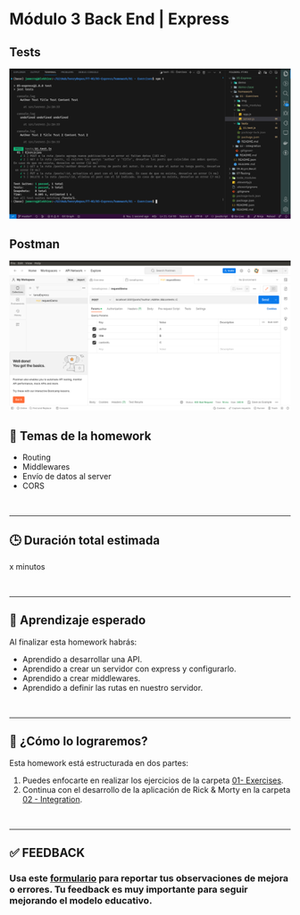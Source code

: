 # **Módulo 3 Back End | Express**

## Tests
![tests](imgs/tests.png)

## Postman
![postman](imgs/postman.png)

## **📌 Temas de la homework**

-  Routing
-  Middlewares
-  Envío de datos al server
-  CORS

<br />

---

## **🕒 Duración total estimada**

x minutos

<br />

---

## **🔎 Aprendizaje esperado**

Al finalizar esta homework habrás:

-  Aprendido a desarrollar una API.
-  Aprendido a crear un servidor con express y configurarlo.
-  Aprendido a crear middlewares.
-  Aprendido a definir las rutas en nuestro servidor.

<br />

---

## **📎 ¿Cómo lo lograremos?**

Esta homework está estructurada en dos partes:

1. Puedes enfocarte en realizar los ejercicios de la carpeta [01- Exercises](./01%20-%20Exercises/README.md).
2. Continua con el desarrollo de la aplicación de Rick & Morty en la carpeta [02 - Integration](./02%20-%20Integration/).

</br >

---

## **✅ FEEDBACK**

### Usa este [**formulario**](https://docs.google.com/forms/d/e/1FAIpQLSe1MybH_Y-xcp1RP0jKPLndLdJYg8cwyHkSb9MwSrEjoxyzWg/viewform) para reportar tus observaciones de mejora o errores. Tu feedback es muy importante para seguir mejorando el modelo educativo.
